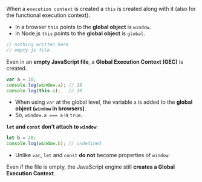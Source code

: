 When a `execution context` is created a `this` is created along with it (also for the functional execution context). 

- In a browser `this` points to the **global object** is `window`.
- In Node.js `this` points to the **global object** is `global`.

```js
// nothing written here
// empty js file
```

 Even in an **empty JavaScript file**, a **Global Execution Context (GEC)** is created.

```js
var a = 10;
console.log(window.a); // 10
console.log(this.a);   // 10
```

- When using `var` at the global level, the variable `a` is added to the **global object (`window` in browsers)**.
- So, `window.a === a` is `true`.

**`let` and `const` don’t attach to `window`**:

```js
let b = 20;
console.log(window.b); // undefined
```

- Unlike `var`, `let` and `const` **do not** become properties of `window`.

Even if the file is empty, the JavaScript engine still **creates a Global Execution Context**.